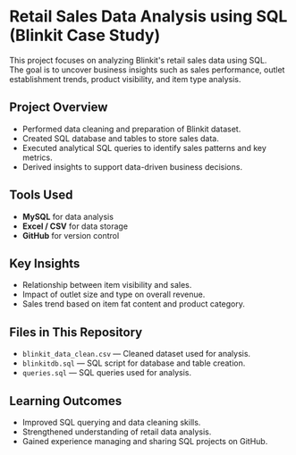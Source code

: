 # Retail Sales Data Analysis using SQL (Blinkit Case Study)

This project focuses on analyzing Blinkit's retail sales data using SQL.  
The goal is to uncover business insights such as sales performance, outlet establishment trends, product visibility, and item type analysis.

##  Project Overview
- Performed data cleaning and preparation of Blinkit dataset.  
- Created SQL database and tables to store sales data.  
- Executed analytical SQL queries to identify sales patterns and key metrics.  
- Derived insights to support data-driven business decisions.

##  Tools Used
- **MySQL** for data analysis  
- **Excel / CSV** for data storage  
- **GitHub** for version control

##  Key Insights
- Relationship between item visibility and sales.  
- Impact of outlet size and type on overall revenue.  
- Sales trend based on item fat content and product category.

##  Files in This Repository
- `blinkit_data_clean.csv` — Cleaned dataset used for analysis.  
- `blinkitdb.sql` — SQL script for database and table creation.  
- `queries.sql` — SQL queries used for analysis.  

##  Learning Outcomes
- Improved SQL querying and data cleaning skills.  
- Strengthened understanding of retail data analysis.  
- Gained experience managing and sharing SQL projects on GitHub.
